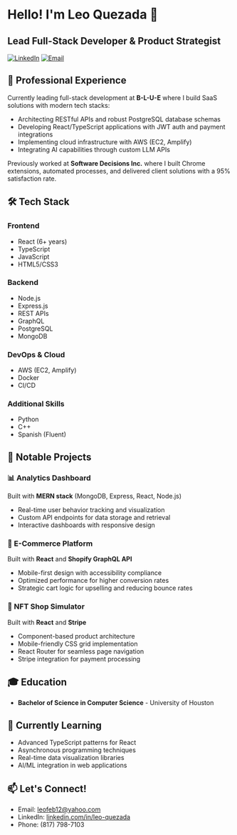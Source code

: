 # Hello! I'm Leo Quezada 👋
## Lead Full-Stack Developer & Product Strategist

[![LinkedIn](https://img.shields.io/badge/LinkedIn-Connect-blue)](https://www.linkedin.com/in/leo-quezada)
[![Email](https://img.shields.io/badge/Email-Contact-red)](mailto:leofeb12@yahoo.com)

## 💼 Professional Experience

Currently leading full-stack development at **B-L-U-E** where I build SaaS solutions with modern tech stacks:
- Architecting RESTful APIs and robust PostgreSQL database schemas
- Developing React/TypeScript applications with JWT auth and payment integrations
- Implementing cloud infrastructure with AWS (EC2, Amplify)
- Integrating AI capabilities through custom LLM APIs

Previously worked at **Software Decisions Inc.** where I built Chrome extensions, automated processes, and delivered client solutions with a 95% satisfaction rate.

## 🛠️ Tech Stack

### Frontend
- React (6+ years)
- TypeScript
- JavaScript
- HTML5/CSS3

### Backend
- Node.js
- Express.js
- REST APIs
- GraphQL
- PostgreSQL
- MongoDB

### DevOps & Cloud
- AWS (EC2, Amplify)
- Docker
- CI/CD

### Additional Skills
- Python
- C++
- Spanish (Fluent)

## 🚀 Notable Projects

### 📊 Analytics Dashboard
Built with **MERN stack** (MongoDB, Express, React, Node.js)
- Real-time user behavior tracking and visualization
- Custom API endpoints for data storage and retrieval
- Interactive dashboards with responsive design

### 🛒 E-Commerce Platform
Built with **React** and **Shopify GraphQL API**
- Mobile-first design with accessibility compliance
- Optimized performance for higher conversion rates
- Strategic cart logic for upselling and reducing bounce rates

### 🎨 NFT Shop Simulator
Built with **React** and **Stripe**
- Component-based product architecture
- Mobile-friendly CSS grid implementation
- React Router for seamless page navigation
- Stripe integration for payment processing

## 🎓 Education
- **Bachelor of Science in Computer Science** - University of Houston

## 🌱 Currently Learning
- Advanced TypeScript patterns for React
- Asynchronous programming techniques
- Real-time data visualization libraries
- AI/ML integration in web applications

## 📫 Let's Connect!
- Email: leofeb12@yahoo.com
- LinkedIn: [linkedin.com/in/leo-quezada](https://www.linkedin.com/in/leo-quezada)
- Phone: (817) 798-7103

<!--
**leozadda/leozadda** is a ✨ *special* ✨ repository because its `README.md` (this file) appears on your GitHub profile.
-->
